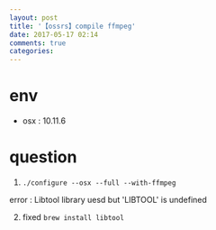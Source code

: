 ```yaml
---
layout: post
title: '【ossrs】compile ffmpeg'
date: 2017-05-17 02:14
comments: true
categories: 
---
```

# env

- osx : 10.11.6

# question

1. `./configure --osx --full --with-ffmpeg`

error : Libtool library uesd but 'LIBTOOL' is undefined

2. fixed `brew install libtool`